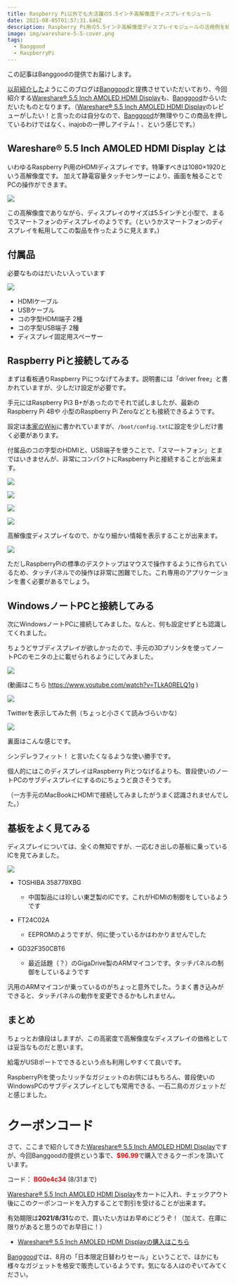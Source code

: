 ```yaml
---
title: Raspberry Pi以外でも大活躍の5.5インチ高解像度ディスプレイモジュール
date: 2021-08-05T01:57:31.646Z
description: Raspberry Pi用の5.5インチ高解像度ディスプレイモジュールの活用例を紹介します。
image: img/wareshare-5-5-cover.png
tags:
  - Banggood
  - RaspberryPi
---
```

この記事はBanggoodの提供でお届けします。

[以前紹介した](../../post/中国ecサイトbanggood/)ようにこのブログは[Banggood](https://jp.banggood.com/?p=0M092355466124202012)と提携させていただいており、今回紹介する[Wareshare® 5.5 Inch AMOLED HDMI Display](https://www.banggood.com/Wareshare-5_5-Inch-AMOLED-HDMI-Display-Capacitive-Touch-Screen-with-Tempered-Glass-Support-for-NVIDIA-Jetson-Nano-Raspberry-Pi-p-1526354.html?p=0M092355466124202012)も、[Banggood](https://jp.banggood.com/?p=0M092355466124202012)からいただいたものとなります。（[Wareshare® 5.5 Inch AMOLED HDMI Display](https://www.banggood.com/Wareshare-5_5-Inch-AMOLED-HDMI-Display-Capacitive-Touch-Screen-with-Tempered-Glass-Support-for-NVIDIA-Jetson-Nano-Raspberry-Pi-p-1526354.html?p=0M092355466124202012)のレビューがしたい！と言ったのは自分なので、[Banggood](https://jp.banggood.com/?p=0M092355466124202012)が無理やりこの商品を押しているわけではなく、inajobの一押しアイテム！、という感じです。）

## Wareshare® 5.5 Inch AMOLED HDMI Display とは

いわゆるRaspberry Pi用のHDMIディスプレイです。特筆すべきは1080×1920という高解像度です。
加えて静電容量タッチセンサーにより、画面を触ることでPCの操作ができます。

![](img/wareshare-5-5-raspberrypi.jpg)

この高解像度でありながら、ディスプレイのサイズは5.5インチと小型で、まるでスマートフォンのディスプレイのようです。（というかスマートフォンのディスプレイを転用してこの製品を作ったように見えます。)

## 付属品

必要なものはだいたい入っています

![](img/wareshare-5-5-accessory.jpg)

* HDMIケーブル
* USBケーブル
* コの字型HDMI端子 2種
* コの字型USB端子 2種
* ディスプレイ固定用スペーサー

## Raspberry Piと接続してみる

まずは看板通りRaspberry Piにつなげてみます。説明書には「driver free」と書かれていますが、少しだけ設定が必要です。

手元にはRaspberry Pi3 B+があったのでそれで試しましたが、最新のRaspberry Pi 4Bや 小型のRaspberry Pi Zeroなどとも接続できるようです。

設定は[本家のWiki](https://www.waveshare.com/wiki/5.5inch_HDMI_AMOLED)に書かれていますが、`/boot/config.txt`に設定を少しだけ書く必要があります。

付属品のコの字型のHDMIと、USB端子を使うことで、「スマートフォン」とまではいきませんが、非常にコンパクトにRaspberry Piと接続することが出来ます。

![](img/wareshare-5-5-raspberrypi.jpg)

![](img/wareshare-5-5-raspberrypi-back.jpg)

![](img/wareshare-5-5-raspberrypi-side.jpg)

![](img/wareshare-5-5-raspberrypi-side2.jpg)

高解像度ディスプレイなので、かなり細かい情報を表示することが出来ます。

![](img/wareshare-5-5-raspberrypi-detail.jpg)

ただしRaspberryPiの標準のデスクトップはマウスで操作するように作られているため、タッチパネルでの操作は非常に困難でした。これ専用のアプリケーションを書く必要があるでしょう。

## WindowsノートPCと接続してみる

次にWindowsノートPCに接続してみました。なんと、何も設定せずとも認識してくれました。

ちょうどサブディスプレイが欲しかったので、手元の3Dプリンタを使ってノートPCのモニタの上に載せられるようにしてみました。

![](img/wareshare-5-5-winnote.jpg)

(動画はこちら https://www.youtube.com/watch?v=TLkA0RELQ1g )

![](img/wareshare-5-5-winnote2.jpg)

Twitterを表示してみた例（ちょっと小さくて読みづらいかな）

![](img/wareshare-5-5-winnote3.jpg)

裏面はこんな感じです。

シンデレラフィット！ と言いたくなるような使い勝手です。

個人的にはこのディスプレイはRaspberry Piとつなげるよりも、普段使いのノートPCのサブディスプレイにするのにちょうど良さそうです。

（一方手元のMacBookにHDMIで接続してみましたがうまく認識されませんでした。）

## 基板をよく見てみる

ディスプレイについては、全くの無知ですが、一応むき出しの基板に乗っているICを見てみました。

![](img/wareshare-5-5-circuit.jpg)

* TOSHIBA 358779XBG

  * 中国製品には珍しい東芝製のICです。これがHDMIの制御をしているようです
* FT24C02A

  * EEPROMのようですが、何に使っているかはわかりませんでした
* GD32F350CBT6

  * 最近話題（？）のGigaDrive製のARMマイコンです。タッチパネルの制御をしているようです

汎用のARMマイコンが乗っているのがちょっと意外でした。うまく書き込みができると、タッチパネルの動作を変更できるかもしれません。

## まとめ

ちょっとお値段はしますが、この高密度で高解像度なディスプレイの価格としては妥当なものだと思います。

給電がUSBポートでできるという点も利用しやすくて良いです。

RaspberryPiを使ったリッチなガジェットのお供にはもちろん、普段使いのWindowsPCのサブディスプレイとしても常用できる、一石二鳥のガジェットだと感じました。

# クーポンコード

さて、ここまで紹介してきた[Wareshare® 5.5 Inch AMOLED HDMI Display](https://www.banggood.com/Wareshare-5_5-Inch-AMOLED-HDMI-Display-Capacitive-Touch-Screen-with-Tempered-Glass-Support-for-NVIDIA-Jetson-Nano-Raspberry-Pi-p-1526354.html?p=0M092355466124202012)ですが、今回Banggoodの提供という事で、<span style="color:red">**$96.99**</span>で購入できるクーポンを頂いています。

コード：
<span style="color:red">**BG0e4c34**</span> (8/31まで)

[Wareshare® 5.5 Inch AMOLED HDMI Display](https://www.banggood.com/Wareshare-5_5-Inch-AMOLED-HDMI-Display-Capacitive-Touch-Screen-with-Tempered-Glass-Support-for-NVIDIA-Jetson-Nano-Raspberry-Pi-p-1526354.html?p=0M092355466124202012)をカートに入れ、チェックアウト後にこのクーポンコードを入力することで割引を受けることが出来ます。

有効期限は**2021/8/31**なので、買いたい方はお早めにどうぞ！（加えて、在庫に限りがあると思うのでお早目に！）

* [Wareshare® 5.5 Inch AMOLED HDMI Displayの購入はこちら](https://www.banggood.com/Wareshare-5_5-Inch-AMOLED-HDMI-Display-Capacitive-Touch-Screen-with-Tempered-Glass-Support-for-NVIDIA-Jetson-Nano-Raspberry-Pi-p-1526354.html?p=0M092355466124202012)

[Banggood](https://www.banggood.com/marketing-jpcoupon/tid-8783.html?utmid=17856&p=0M092355466124202012)では、8月の「日本限定日替わりセール」ということで、ほかにも様々なガジェットを格安で販売しているようです。気になる人はのぞいてみてください。